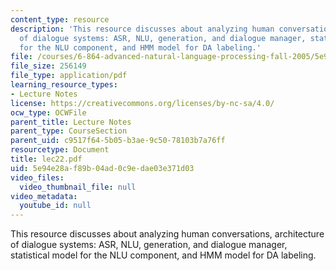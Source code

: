```yaml
---
content_type: resource
description: 'This resource discusses about analyzing human conversations, architecture
  of dialogue systems: ASR, NLU, generation, and dialogue manager, statistical model
  for the NLU component, and HMM model for DA labeling.'
file: /courses/6-864-advanced-natural-language-processing-fall-2005/5e94e28af89b04ad0c9edae03e371d03_lec22.pdf
file_size: 256149
file_type: application/pdf
learning_resource_types:
- Lecture Notes
license: https://creativecommons.org/licenses/by-nc-sa/4.0/
ocw_type: OCWFile
parent_title: Lecture Notes
parent_type: CourseSection
parent_uid: c9517f64-5b05-b3ae-9c50-78103b7a76ff
resourcetype: Document
title: lec22.pdf
uid: 5e94e28a-f89b-04ad-0c9e-dae03e371d03
video_files:
  video_thumbnail_file: null
video_metadata:
  youtube_id: null
---
```

This resource discusses about analyzing human conversations, architecture of dialogue systems: ASR, NLU, generation, and dialogue manager, statistical model for the NLU component, and HMM model for DA labeling.